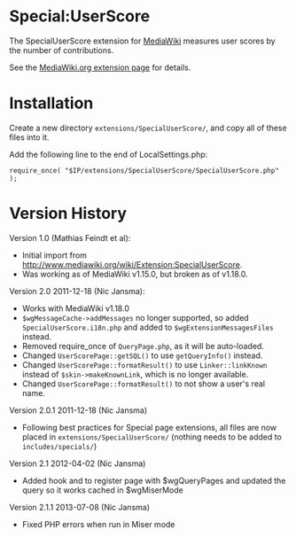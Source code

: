 # Special:UserScore

The SpecialUserScore extension for [MediaWiki](http://www.mediawiki.org) measures user scores by the number of contributions.

See the [MediaWiki.org extension page](http://www.mediawiki.org/wiki/Extension:SpecialUserScore) for details.

# Installation

Create a new directory `extensions/SpecialUserScore/`, and copy all of these files into it.

Add the following line to the end of LocalSettings.php:

    require_once( "$IP/extensions/SpecialUserScore/SpecialUserScore.php" );

# Version History

Version 1.0 (Mathias Feindt et al):

* Initial import from http://www.mediawiki.org/wiki/Extension:SpecialUserScore.
* Was working as of MediaWiki v1.15.0, but broken as of v1.18.0.

Version 2.0 2011-12-18 (Nic Jansma):

* Works with MediaWiki v1.18.0
* `$wgMessageCache->addMessages` no longer supported, so added `SpecialUserScore.i18n.php` and added to `$wgExtensionMessagesFiles` instead.
* Removed require_once of `QueryPage.php`, as it will be auto-loaded.
* Changed `UserScorePage::getSQL()` to use `getQueryInfo()` instead.
* Changed `UserScorePage::formatResult()` to use `Linker::linkKnown` instead of `$skin->makeKnownLink`, which is no longer available.
* Changed `UserScorePage::formatResult()` to not show a user's real name.

Version 2.0.1 2011-12-18 (Nic Jansma)

* Following best practices for Special page extensions, all files are now placed in `extensions/SpecialUserScore/` (nothing needs to be added to `includes/specials/`)

Version 2.1 2012-04-02 (Nic Jansma)

* Added hook and to register page with $wgQueryPages and updated the query so it works cached in $wgMiserMode

Version 2.1.1 2013-07-08 (Nic Jansma)

* Fixed PHP errors when run in Miser mode
